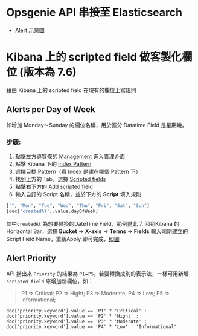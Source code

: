 # Opsgenie API 串接至 Elasticsearch
- [Alert](./alert.py) [示意圖](./image/Opsgenie_Alert.png)

# Kibana 上的 scripted field 做客製化欄位 (版本為 7.6)
藉由 Kibana 上的 scripted field 在現有的欄位上寫規則
## Alerts per Day of Week
如增加 Monday～Sunday 的欄位名稱，用於區分 Datatime Field 是星期幾。
### 步驟:
1. 點擊左方導覽條的 [Management](./image/kibana_management.png) 進入管理介面
2. 點擊 Kibana 下的 [Index Pattern](./image/kibana_pattern.png)
3. 選擇目標 Pattern（看 Index 是建在哪個 Pattern 下）
4. 找到上方的 Tab，選擇 [Scripted fields](./image/kibana_Scripted_fields.png)
5. 點擊右下方的 [Add scripted field](./image/kibana_Add_Scripted_fields.png)
6. 輸入自訂的 Script 名稱，並於下方的 **Script** 填入規則
```bash
["", "Mon", "Tue", "Wed", "Thu", "Fri", "Sat", "Sun"]
[doc['createdAt'].value.dayOfWeek] 
```
其中`createdAt` 為想要轉換的DateTime Field，範例[點此](./image/kibana_Add_Scripted.png)
7. 回到Kibana 的 Horizontal Bar，選擇 **Bucket** -> **X-axis** -> **Terms** -> **Fields** 輸入剛剛建立的 Script Field Name，重新Apply 即可完成，[如圖](./image/kibana_choose_dayweek.png)

## Alert Priority
API 撈出來 `Priority` 的結果為 `P1`~`P5`，若要轉換成別的表示法，一樣可用新增 `scripted field` 來增加新欄位，如：
> P1 => Critical;
> P2 => Hight;
> P3 => Moderate;
> P4 => Low;
> P5 => Informational;
```
doc['priority.keyword'].value == 'P1' ? 'Critical' : doc['priority.keyword'].value == 'P2' ? 'Hight' : doc['priority.keyword'].value == 'P3' ? 'Moderate' : doc['priority.keyword'].value == 'P4' ? 'Low' : 'Informational'
```